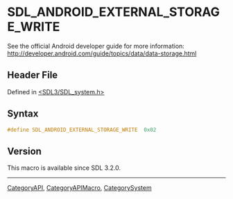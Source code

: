 # SDL_ANDROID_EXTERNAL_STORAGE_WRITE

See the official Android developer guide for more information: http://developer.android.com/guide/topics/data/data-storage.html

## Header File

Defined in [<SDL3/SDL_system.h>](https://github.com/libsdl-org/SDL/blob/main/include/SDL3/SDL_system.h)

## Syntax

```c
#define SDL_ANDROID_EXTERNAL_STORAGE_WRITE  0x02
```

## Version

This macro is available since SDL 3.2.0.

----
[CategoryAPI](CategoryAPI), [CategoryAPIMacro](CategoryAPIMacro), [CategorySystem](CategorySystem)

